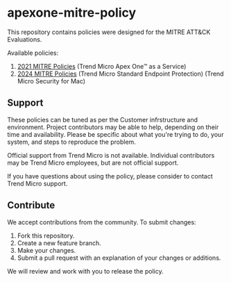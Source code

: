 # apexone-mitre-policy
This repository contains policies were designed for the MITRE ATT&CK Evaluations. 

Available policies:
1. [2021 MITRE Policies](https://github.com/trendmicro/apexone-mitre-policy/tree/master/2021) (Trend Micro Apex One™ as a Service) 
2. [2024 MITRE Policies](https://github.com/trendmicro/apexone-mitre-policy/tree/master/2024) (Trend Micro Standard Endpoint Protection) (Trend Micro Security for Mac)

## Support
These policies can be tuned as per the Customer infrstructure and environment. Project contributors may be able to help, depending on their time and availability. Please be specific about what you're trying to do, your system, and steps to reproduce the problem.

Official support from Trend Micro is not available. Individual contributors may be Trend Micro employees, but are not official support.

If you have questions about using the policy, please consider to contact Trend Micro support.

## Contribute

We accept contributions from the community. To submit changes:

1. Fork this repository.
2. Create a new feature branch.
3. Make your changes.
4. Submit a pull request with an explanation of your changes or additions.

We will review and work with you to release the policy.
